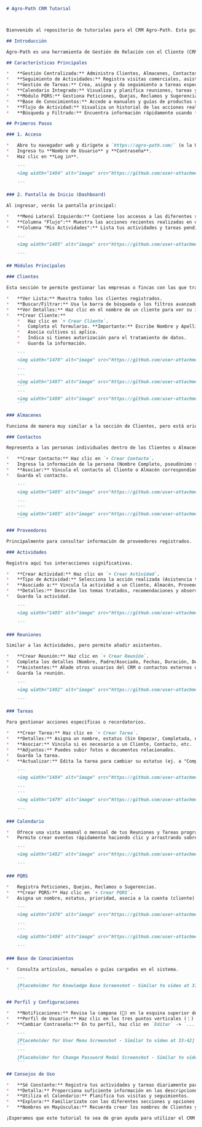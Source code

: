 ```markdown
# Agro-Path CRM Tutorial



Bienvenido al repositorio de tutoriales para el CRM Agro-Path. Esta guía está basada en el video tutorial proporcionado y describe las funcionalidades básicas para gestionar clientes, actividades y tareas.

## Introducción

Agro-Path es una herramienta de Gestión de Relación con el Cliente (CRM) diseñada para facilitar el seguimiento de interacciones con clientes, almacenes, contactos y proveedores, así como la gestión de actividades y tareas diarias del equipo.

## Características Principales

*   **Gestión Centralizada:** Administra Clientes, Almacenes, Contactos y Proveedores.
*   **Seguimiento de Actividades:** Registra visitas comerciales, asistencias técnicas, mostradores, montajes de parcelas, etc.
*   **Gestión de Tareas:** Crea, asigna y da seguimiento a tareas específicas con prioridades y fechas.
*   **Calendario Integrado:** Visualiza y planifica reuniones, tareas y actividades.
*   **Módulo PQRS:** Gestiona Peticiones, Quejas, Reclamos y Sugerencias.
*   **Base de Conocimientos:** Accede a manuales y guías de productos o procesos.
*   **Flujo de Actividad:** Visualiza un historial de las acciones realizadas en el sistema.
*   **Búsqueda y Filtrado:** Encuentra información rápidamente usando filtros en las diferentes secciones.

## Primeros Pasos

### 1. Acceso

*   Abre tu navegador web y dirígete a `https://agro-path.com/` (o la URL específica proporcionada).
*   Ingresa tu **Nombre de Usuario** y **Contraseña**.
*   Haz clic en **Log in**.

    ```
    <img width="1484" alt="image" src="https://github.com/user-attachments/assets/54c87bea-0501-4bba-a35a-fc01435d56a6" />

    ```

### 2. Pantalla de Inicio (Dashboard)

Al ingresar, verás la pantalla principal:

*   **Menú Lateral Izquierdo:** Contiene los accesos a las diferentes secciones (Inicio, Clientes, Almacenes, Contactos, etc.).
*   **Columna "Flujo":** Muestra las acciones recientes realizadas en el CRM por ti y otros usuarios.
*   **Columna "Mis Actividades":** Lista tus actividades y tareas pendientes o asignadas.

    ```
    <img width="1485" alt="image" src="https://github.com/user-attachments/assets/2c0ad440-4a5d-49bd-9214-418ee7d33462" />

    ```

## Módulos Principales

### Clientes

Esta sección te permite gestionar las empresas o fincas con las que trabajas.

*   **Ver Lista:** Muestra todos los clientes registrados.
*   **Buscar/Filtrar:** Usa la barra de búsqueda o los filtros avanzados (tres puntos verticales) para localizar clientes específicos.
*   **Ver Detalles:** Haz clic en el nombre de un cliente para ver su información completa (datos generales, ubicación, cultivos, historial, etc.).
*   **Crear Cliente:**
    *   Haz clic en `+ Crear Cliente`.
    *   Completa el formulario. **Importante:** Escribe Nombre y Apellido en MAYÚSCULAS.
    *   Asocia cultivos si aplica.
    *   Indica si tienes autorización para el tratamiento de datos.
    *   Guarda la información.

    ```
    <img width="1478" alt="image" src="https://github.com/user-attachments/assets/e7f68738-6a17-45f1-9ce2-883bec12e1a7" />

    ```
    ```
    <img width="1487" alt="image" src="https://github.com/user-attachments/assets/883ebbfe-19c2-48e6-8a7b-e01123eec79b" />
    ```
    ```
    <img width="1480" alt="image" src="https://github.com/user-attachments/assets/99b6ac35-644d-40f3-b2f1-fa836f087f30" />
    ```

### Almacenes

Funciona de manera muy similar a la sección de Clientes, pero está orientada a puntos de venta o bodegas.

### Contactos

Representa a las personas individuales dentro de los Clientes o Almacenes.

*   **Crear Contacto:** Haz clic en `+ Crear Contacto`.
*   Ingresa la información de la persona (Nombre Completo, pseudónimo si aplica, correo, teléfono, cumpleaños).
*   **Asociar:** Vincula el contacto al Cliente o Almacén correspondiente usando la flecha de selección.
*   Guarda el contacto.

    ```
    <img width="1485" alt="image" src="https://github.com/user-attachments/assets/82252206-2d55-4d9f-a6ef-5544b6f5f77b" />

    ```
    ```
    <img width="1485" alt="image" src="https://github.com/user-attachments/assets/f732c042-ad22-4a56-84e5-992920cc2396" />
    ```

### Proveedores

Principalmente para consultar información de proveedores registrados.

### Actividades

Registra aquí tus interacciones significativas.

*   **Crear Actividad:** Haz clic en `+ Crear Actividad`.
*   **Tipo de Actividad:** Selecciona la acción realizada (Asistencia técnica, Visita comercial, Mostrador, etc.).
*   **Asociado a:** Vincula la actividad a un Cliente, Almacén, Proveedor o Contacto.
*   **Detalles:** Describe los temas tratados, recomendaciones y observaciones.
*   Guarda la actividad.

    ```
    <img width="1485" alt="image" src="https://github.com/user-attachments/assets/82c33c13-36cb-4093-8034-0a92f06c9bab" />

    ```

### Reuniones

Similar a las Actividades, pero permite añadir asistentes.

*   **Crear Reunión:** Haz clic en `+ Crear Reunión`.
*   Completa los detalles (Nombre, Padre/Asociado, Fechas, Duración, Descripción).
*   **Asistentes:** Añade otros usuarios del CRM o contactos externos que participaron.
*   Guarda la reunión.

    ```
    <img width="1482" alt="image" src="https://github.com/user-attachments/assets/3367b6c4-695c-4a22-a3ba-cedbbb62f57e" />

    ```

### Tareas

Para gestionar acciones específicas o recordatorios.

*   **Crear Tarea:** Haz clic en `+ Crear Tarea`.
*   **Detalles:** Asigna un nombre, estatus (Sin Empezar, Completada, etc.), prioridad (Normal, Urgente, etc.), fechas y descripción.
*   **Asociar:** Vincula si es necesario a un Cliente, Contacto, etc.
*   **Adjuntos:** Puedes subir fotos o documentos relacionados.
*   Guarda la tarea.
*   **Actualizar:** Edita la tarea para cambiar su estatus (ej. a "Completada") cuando la finalices.

    ```
    <img width="1484" alt="image" src="https://github.com/user-attachments/assets/d25f446e-1400-4791-8139-d51b0fe55571" />

    ```
    ```
    <img width="1479" alt="image" src="https://github.com/user-attachments/assets/e478d036-a7fa-4ada-bedf-c2e1f873f50d" />

    ```

### Calendario

*   Ofrece una vista semanal o mensual de tus Reuniones y Tareas programadas.
*   Permite crear eventos rápidamente haciendo clic y arrastrando sobre el horario deseado.

    ```
    <img width="1482" alt="image" src="https://github.com/user-attachments/assets/a8c60d47-e6b2-4ee2-b153-261188637d1d" />

    ```

### PQRS

*   Registra Peticiones, Quejas, Reclamos o Sugerencias.
*   **Crear PQRS:** Haz clic en `+ Crear PQRS`.
*   Asigna un nombre, estatus, prioridad, asocia a la cuenta (cliente) y describe el caso.

    ```
    <img width="1476" alt="image" src="https://github.com/user-attachments/assets/7eaec5bc-3d81-4c96-b8e7-e25491f1dd8a" />

    ```
    ```
    <img width="1486" alt="image" src="https://github.com/user-attachments/assets/a348bcff-2384-462b-ab64-bdd94d27c551" />

    ```

### Base de Conocimientos

*   Consulta artículos, manuales o guías cargadas en el sistema.

    ```
    [Placeholder for Knowledge Base Screenshot - Similar to video at 31:55]
    ```

## Perfil y Configuraciones

*   **Notificaciones:** Revisa la campana (🔔) en la esquina superior derecha para ver alertas.
*   **Perfil de Usuario:** Haz clic en los tres puntos verticales (⋮) en la esquina superior derecha y luego en tu nombre para ver/editar tu perfil.
*   **Cambiar Contraseña:** En tu perfil, haz clic en `Editar` -> `...` -> `Cambiar Contraseña`.

    ```
    [Placeholder for User Menu Screenshot - Similar to video at 33:42]
    ```
    ```
    [Placeholder for Change Password Modal Screenshot - Similar to video at 39:44]
    ```

## Consejos de Uso

*   **Sé Constante:** Registra tus actividades y tareas diariamente para mantener la información actualizada.
*   **Detalla:** Proporciona suficiente información en las descripciones y observaciones para que tú u otros compañeros entiendan el contexto.
*   **Utiliza el Calendario:** Planifica tus visitas y seguimientos.
*   **Explora:** Familiarízate con las diferentes secciones y opciones de filtrado.
*   **Nombres en Mayúsculas:** Recuerda crear los nombres de Clientes y Almacenes en mayúsculas.

¡Esperamos que este tutorial te sea de gran ayuda para utilizar el CRM Agro-Path!
```
